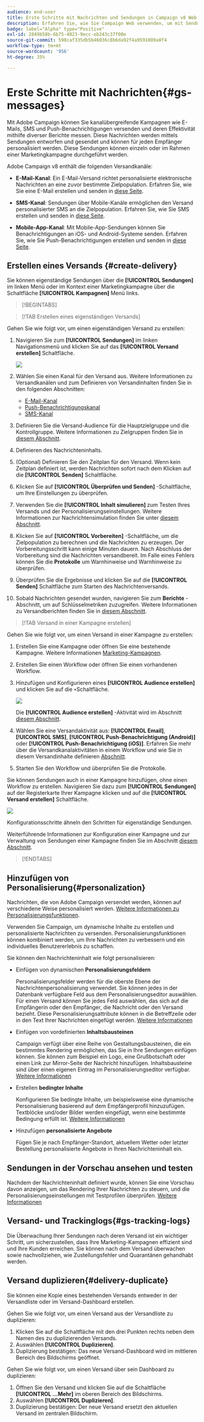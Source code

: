 ```yaml
---
audience: end-user
title: Erste Schritte mit Nachrichten und Sendungen in Campaign v8 Web
description: Erfahren Sie, wie Sie Campaign Web verwenden, um mit Sendungen zu arbeiten und Nachrichten zu senden
badge: label="Alpha" type="Positive"
exl-id: 2849b58b-6b75-4023-9ecc-eb243c37f00e
source-git-commit: 598caf335db5b46036c8b6da92f4a9591089a0f4
workflow-type: tm+mt
source-wordcount: '956'
ht-degree: 35%

---
```


# Erste Schritte mit Nachrichten{#gs-messages}


Mit Adobe Campaign können Sie kanalübergreifende Kampagnen wie E-Mails, SMS und Push-Benachrichtigungen versenden und deren Effektivität mithilfe diverser Berichte messen. Diese Nachrichten werden mittels Sendungen entworfen und gesendet und können für jeden Empfänger personalisiert werden. Diese Sendungen können einzeln oder im Rahmen einer Marketingkampagne durchgeführt werden.

Adobe Campaign v8 enthält die folgenden Versandkanäle:

* **E-Mail-Kanal**: Ein E-Mail-Versand richtet personalisierte elektronische Nachrichten an eine zuvor bestimmte Zielpopulation. Erfahren Sie, wie Sie eine E-Mail erstellen und senden in [diese Seite](../email/create-email.md).

* **SMS-Kanal**: Sendungen über Mobile-Kanäle ermöglichen den Versand personalisierter SMS an die Zielpopulation.  Erfahren Sie, wie Sie SMS erstellen und senden in [diese Seite](../sms/create-sms.md).

* **Mobile-App-Kanal**: Mit Mobile-App-Sendungen können Sie Benachrichtigungen an iOS- und Android-Systeme senden.  Erfahren Sie, wie Sie Push-Benachrichtigungen erstellen und senden in [diese Seite](../push/gs-push.md).

## Erstellen eines Versands {#create-delivery}

Sie können eigenständige Sendungen über die **[!UICONTROL Sendungen]** im linken Menü oder im Kontext einer Marketingkampagne über die Schaltfläche **[!UICONTROL Kampagnen]** Menü links.

>[!BEGINTABS]

>[!TAB Erstellen eines eigenständigen Versands]

Gehen Sie wie folgt vor, um einen eigenständigen Versand zu erstellen:

1. Navigieren Sie zum **[!UICONTROL Sendungen]** im linken Navigationsmenü und klicken Sie auf das **[!UICONTROL Versand erstellen]** Schaltfläche.

   ![](assets/create-a-delivery.png)

1. Wählen Sie einen Kanal für den Versand aus. Weitere Informationen zu Versandkanälen und zum Definieren von Versandinhalten finden Sie in den folgenden Abschnitten:

   * [E-Mail-Kanal](../email/create-email.md)
   * [Push-Benachrichtigungskanal](../push/gs-push.md)
   * [SMS-Kanal](../sms/create-sms.md)

1. Definieren Sie die Versand-Audience für die Hauptzielgruppe und die Kontrollgruppe. Weitere Informationen zu Zielgruppen finden Sie in [diesem Abschnitt](../audience/about-audiences.md).
1. Definieren des Nachrichteninhalts.
1. (Optional) Definieren Sie den Zeitplan für den Versand. Wenn kein Zeitplan definiert ist, werden Nachrichten sofort nach dem Klicken auf die **[!UICONTROL Senden]** Schaltfläche.
1. Klicken Sie auf  **[!UICONTROL Überprüfen und Senden]** -Schaltfläche, um Ihre Einstellungen zu überprüfen.
1. Verwenden Sie die  **[!UICONTROL Inhalt simulieren]** zum Testen Ihres Versands und der Personalisierungseinstellungen. Weitere Informationen zur Nachrichtensimulation finden Sie unter [diesem Abschnitt](../preview-test/preview-test.md).
1. Klicken Sie auf  **[!UICONTROL Vorbereiten]** -Schaltfläche, um die Zielpopulation zu berechnen und die Nachrichten zu erzeugen. Der Vorbereitungsschritt kann einige Minuten dauern. Nach Abschluss der Vorbereitung sind die Nachrichten versandbereit. Im Falle eines Fehlers können Sie die **Protokolle** um Warnhinweise und Warnhinweise zu überprüfen.
1. Überprüfen Sie die Ergebnisse und klicken Sie auf die  **[!UICONTROL Senden]** Schaltfläche zum Starten des Nachrichtenversands.
1. Sobald Nachrichten gesendet wurden, navigieren Sie zum **Berichte** -Abschnitt, um auf Schlüsselmetriken zuzugreifen. Weitere Informationen zu Versandberichten finden Sie in [diesem Abschnitt](../reporting/delivery-reports.md).

>[!TAB Versand in einer Kampagne erstellen]

Gehen Sie wie folgt vor, um einen Versand in einer Kampagne zu erstellen:

1. Erstellen Sie eine Kampagne oder öffnen Sie eine bestehende Kampagne. Weitere Informationen [Marketing-Kampagnen](../campaigns/gs-campaigns.md).
1. Erstellen Sie einen Workflow oder öffnen Sie einen vorhandenen Workflow.
1. Hinzufügen und Konfigurieren eines **[!UICONTROL Audience erstellen]** und klicken Sie auf die `+`Schaltfläche.

   ![](assets/add-delivery-in-wf.png)

   Die **[!UICONTROL Audience erstellen]** -Aktivität wird im Abschnitt [diesem Abschnitt](../workflows/targeting-activities.md).

1. Wählen Sie eine Versandaktivität aus: **[!UICONTROL Email]**, **[!UICONTROL SMS]**, **[!UICONTROL Push-Benachrichtigung (Android)]** oder **[!UICONTROL Push-Benachrichtigung (iOS)]**. Erfahren Sie mehr über die Versandkanalaktivitäten in einem Workflow und wie Sie in diesem Versandinhalte definieren [Abschnitt](../workflows/channel-activities.md).
1. Starten Sie den Workflow und überprüfen Sie die Protokolle.

Sie können Sendungen auch in einer Kampagne hinzufügen, ohne einen Workflow zu erstellen. Navigieren Sie dazu zum **[!UICONTROL Sendungen]** auf der Registerkarte Ihrer Kampagne klicken und auf die **[!UICONTROL Versand erstellen]** Schaltfläche.

![](assets/new-campaign-delivery.png)

Konfigurationsschritte ähneln den Schritten für eigenständige Sendungen.

Weiterführende Informationen zur Konfiguration einer Kampagne und zur Verwaltung von Sendungen einer Kampagne finden Sie im Abschnitt [diesem Abschnitt](../campaigns/gs-campaigns.md).

>[!ENDTABS]


## Hinzufügen von Personalisierung{#personalization}

Nachrichten, die von Adobe Campaign versendet werden, können auf verschiedene Weise personalisiert werden. [Weitere Informationen zu Personalisierungsfunktionen](../personalization/personalize.md).

Verwenden Sie Campaign, um dynamische Inhalte zu erstellen und personalisierte Nachrichten zu versenden. Personalisierungsfunktionen können kombiniert werden, um Ihre Nachrichten zu verbessern und ein individuelles Benutzererlebnis zu schaffen.

Sie können den Nachrichteninhalt wie folgt personalisieren:

* Einfügen von dynamischen **Personalisierungsfeldern**

   Personalisierungsfelder werden für die oberste Ebene der Nachrichtenpersonalisierung verwendet. Sie können jedes in der Datenbank verfügbare Feld aus dem Personalisierungseditor auswählen. Für einen Versand können Sie jedes Feld auswählen, das sich auf die Empfängerin oder den Empfänger, die Nachricht oder den Versand bezieht. Diese Personalisierungsattribute können in die Betreffzeile oder in den Text Ihrer Nachrichten eingefügt werden. [Weitere Informationen](../personalization/personalize.md)

* Einfügen von vordefinierten **Inhaltsbausteinen**

   Campaign verfügt über eine Reihe von Gestaltungsbausteinen, die ein bestimmtes Rendering ermöglichen, das Sie in Ihre Sendungen einfügen können. Sie können zum Beispiel ein Logo, eine Grußbotschaft oder einen Link zur Mirror-Seite der Nachricht hinzufügen. Inhaltsbausteine sind über einen eigenen Eintrag im Personalisierungseditor verfügbar. [Weitere Informationen](../personalization/personalize.md#ootb-content-blocks)

* Erstellen **bedingter Inhalte**

   Konfigurieren Sie bedingte Inhalte, um beispielsweise eine dynamische Personalisierung basierend auf dem Empfängerprofil hinzuzufügen. Textblöcke und/oder Bilder werden eingefügt, wenn eine bestimmte Bedingung erfüllt ist. [Weitere Informationen](../personalization/conditions.md)

* Hinzufügen **personalisierte Angebote**

   Fügen Sie je nach Empfänger-Standort, aktuellem Wetter oder letzter Bestellung personalisierte Angebote in Ihren Nachrichteninhalt ein.


## Sendungen in der Vorschau ansehen und testen

Nachdem der Nachrichteninhalt definiert wurde, können Sie eine Vorschau davon anzeigen, um das Rendering Ihrer Nachrichten zu steuern, und die Personalisierungseinstellungen mit Testprofilen überprüfen. [Weitere Informationen](../preview-test/preview-test.md)


## Versand- und Trackinglogs{#gs-tracking-logs}

Die Überwachung Ihrer Sendungen nach deren Versand ist ein wichtiger Schritt, um sicherzustellen, dass Ihre Marketing-Kampagnen effizient sind und Ihre Kunden erreichen. Sie können nach dem Versand überwachen sowie nachvollziehen, wie Zustellungsfehler und Quarantänen gehandhabt werden.

## Versand duplizieren{#delivery-duplicate}

Sie können eine Kopie eines bestehenden Versands entweder in der Versandliste oder im Versand-Dashboard erstellen.

Gehen Sie wie folgt vor, um einen Versand aus der Versandliste zu duplizieren:

1. Klicken Sie auf die Schaltfläche mit den drei Punkten rechts neben dem Namen des zu duplizierenden Versands.
1. Auswählen  **[!UICONTROL Duplizieren]**.
1. Duplizierung bestätigen: Das neue Versand-Dashboard wird im mittleren Bereich des Bildschirms geöffnet.


Gehen Sie wie folgt vor, um einen Versand über sein Dashboard zu duplizieren:

1. Öffnen Sie den Versand und klicken Sie auf die Schaltfläche  **[!UICONTROL ...Mehr]** im oberen Bereich des Bildschirms.
1. Auswählen  **[!UICONTROL Duplizieren]**.
1. Duplizierung bestätigen: Der neue Versand ersetzt den aktuellen Versand im zentralen Bildschirm.

